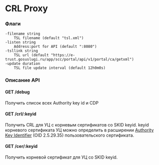 # CRL Proxy

### Флаги
    -filename string
        TSL filename (default "tsl.xml")
    -listen string
        Address:port for API (default ":8080")
    -tsllink string
        TSL url (default "https://e-trust.gosuslugi.ru/app/scc/portal/api/v1/portal/ca/getxml")
    -update duration
        TSL file update interval (default 12h0m0s)

### Описание API

#### GET /debug
Получить список всех Authority key id и CDP

#### GET /crl/:keyid
Получить CRL для УЦ с корневым сертификатов со SKID keyid. keyid корневого сертификата УЦ можно определить в расширении [Authority Key Identifier](https://www.alvestrand.no/objectid/2.5.29.35.html) (OID 2.5.29.35) пользовательского сертификата.

#### GET /cer/:keyid
Получить корневой сертификат для УЦ со SKID keyid.
